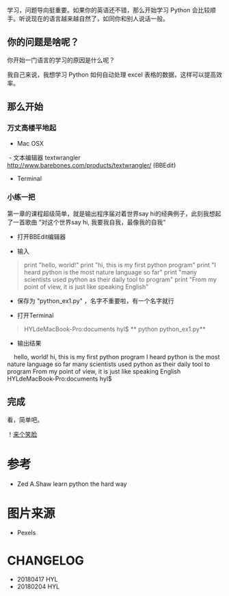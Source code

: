 
学习，问题导向挺重要。如果你的英语还不错，那么开始学习 Python 会比较顺手。听说现在的语言越来越自然了，如同你和别人说话一般。


## 你的问题是啥呢？ 

你开始一门语言的学习的原因是什么呢？

我自己来说，我想学习 Python 如何自动处理 excel 表格的数据，这样可以提高效率。

## 那么开始

### 万丈高楼平地起

- Mac OSX 

  - 文本编辑器 textwrangler http://www.barebones.com/products/textwrangler/ (BBEdit)
  - Terminal 

### 小练一把

第一章的课程超级简单，就是输出程序届对着世界say hi的经典例子，此刻我想起了一首歌曲 ”对这个世界say hi, 我要我自我，最像我的自我“

- 打开BBEdit编辑器

- 输入
> print "hello, world!"
print "hi, this is my first python program"
print "I heard python is the most nature language so far"
print "many scientists used python as their daily tool to program"
print "From my point of view, it is just like speaking English"

- 保存为 "python_ex1.py" ，名字不重要啦，有一个名字就行

- 打开Terminal

> HYLdeMacBook-Pro:documents hyl$ ** python python_ex1.py**

- 输出结果

>
     hello, world!
     hi, this is my first python program
     I heard python is the most nature language so far
     many scientists used python as their daily tool to program
     From my point of view, it is just like speaking English
     HYLdeMacBook-Pro:documents hyl$ 

## 完成

看，简单吧。

！[来个笑脸](https://images.pexels.com/photos/160739/smilies-bank-sit-rest-160739.jpeg?cs=srgb&dl=blur-chair-cheerful-160739.jpg&fm=jpg)

# 参考

- Zed A.Shaw learn python the hard way

# 图片来源

- Pexels

# CHANGELOG

- 20180417 HYL
- 20180204 HYL


